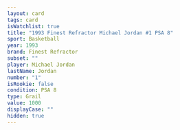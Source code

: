 ```yaml
---
layout: card
tags: card
isWatchlist: true
title: "1993 Finest Refractor Michael Jordan #1 PSA 8"
sport: Basketball
year: 1993
brand: Finest Refractor
subset: ""
player: Michael Jordan
lastName: Jordan
number: "1"
isRookie: false
condition: PSA 8
type: Grail
value: 1000
displayCase: ""
hidden: true
---
```

